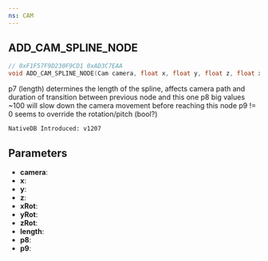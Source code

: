 ```yaml
---
ns: CAM
---
```

## ADD_CAM_SPLINE_NODE

```c
// 0xF1F57F9D230F9CD1 0xAD3C7EAA
void ADD_CAM_SPLINE_NODE(Cam camera, float x, float y, float z, float xRot, float yRot, float zRot, int length, int p8, int p9);
```

p7 (length) determines the length of the spline, affects camera path and duration of transition between previous node and this one
p8 big values ~100 will slow down the camera movement before reaching this node
p9 != 0 seems to override the rotation/pitch (bool?)

```
NativeDB Introduced: v1207
```

## Parameters
* **camera**:
* **x**:
* **y**:
* **z**:
* **xRot**:
* **yRot**:
* **zRot**:
* **length**:
* **p8**:
* **p9**:
